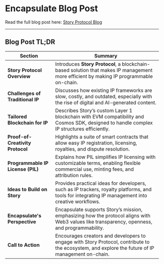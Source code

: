# Encapsulate Blog Post

Read the full blog post here: [Story Protocol Blog](https://encapsulate.xyz/blog/story-protocol)

----
##  Blog Post TL;DR

| **Section**                         | **Summary**                                                                                                                                              |
|-------------------------------------|---------------------------------------------------------------------------------------------------------------------------------------------------------|
| **Story Protocol Overview**         | Introduces **Story Protocol**, a blockchain-based solution that makes IP management more efficient by making IP programmable on-chain.                   |
| **Challenges of Traditional IP**    | Discusses how existing IP frameworks are slow, costly, and outdated, especially with the rise of digital and AI-generated content.                        |
| **Tailored Blockchain for IP**      | Describes Story’s custom Layer 1 blockchain with EVM compatibility and Cosmos SDK, designed to handle complex IP structures efficiently.                  |
| **Proof-of-Creativity Protocol**    | Highlights a suite of smart contracts that allow easy IP registration, licensing, royalties, and dispute resolution.                                      |
| **Programmable IP License (PIL)**   | Explains how PIL simplifies IP licensing with customizable terms, enabling flexible commercial use, minting fees, and attribution rules.                  |
| **Ideas to Build on Story**         | Provides practical ideas for developers, such as IP trackers, royalty platforms, and tools for integrating IP management into creative workflows.         |
| **Encapsulate's Perspective**       | Encapsulate supports Story’s mission, emphasizing how the protocol aligns with Web3 values like transparency, openness, and programmability.              |
| **Call to Action**                  | Encourages creators and developers to engage with Story Protocol, contribute to the ecosystem, and explore the future of IP management on-chain.          |
